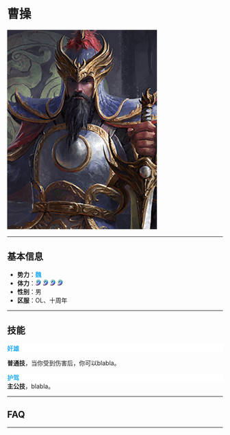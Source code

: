 # 曹操

![曹操](../assets/曹操.jpg)

---

## 基本信息

- **势力**：<span style="color: #24ACF2;"><strong>魏</strong></span>
- **体力**：![魏勾玉](/docs/assets/魏勾玉.png) ![魏勾玉](./docs/assets/魏勾玉.png) ![魏勾玉](assets/魏勾玉.png) ![魏勾玉](assets/魏勾玉.png)
- **性别**：男  
- **区服**：OL、十周年


---

## 技能

<div style="background-color: #fff; color: #24ACF2"><strong>奸雄</strong></div>

<strong>普通技</strong>，当你受到伤害后，你可以blabla。


<div style="background-color: #fff; color: #24ACF2"><strong>护驾</strong></div>
<strong>主公技</strong>，blabla。


---

## FAQ


---
